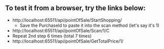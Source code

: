 ## To test it from a browser, try the links below:

- http://localhost:65511/api/pointOfSale/StartShopping/
	- Save the PurchaseId to paste it into the scan method (let's say it's 1)
- http://localhost:65511/api/pointOfSale/Scan/1/C
- Repeat 2nd step 6 times (total 7 times)
- http://localhost:65511/api/pointOfSale/GetTotalPrice/1/
